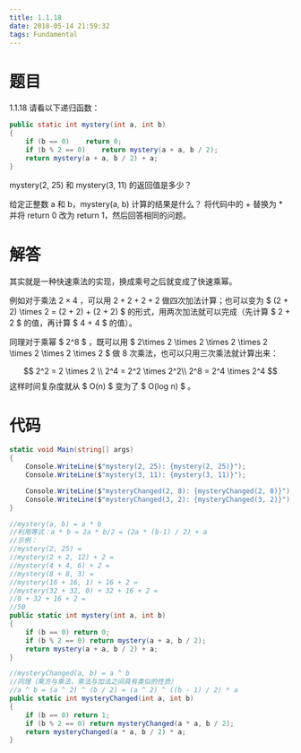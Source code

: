 ```yaml
---
title: 1.1.18
date: 2018-05-14 21:59:32
tags: Fundamental
---
```


# 题目

1.1.18
请看以下递归函数：

```java
public static int mystery(int a, int b)
{
    if (b == 0)    return 0;
    if (b % 2 == 0)    return mystery(a + a, b / 2);
    return mystery(a + a, b / 2) + a;
}
```

mystery(2, 25) 和 mystery(3, 11) 的返回值是多少？ 

给定正整数 a 和 b，mystery(a, b) 计算的结果是什么？ 
将代码中的 + 替换为 * 并将 return 0 改为 return 1，然后回答相同的问题。

# 解答

其实就是一种快速乘法的实现，换成乘号之后就变成了快速乘幂。

例如对于乘法 $2 \times 4$ ，可以用 $2 + 2 + 2 + 2$ 做四次加法计算；也可以变为 $ (2 + 2) \times 2 = (2 + 2) + (2 + 2) $ 的形式，用两次加法就可以完成（先计算 $ 2 + 2 $ 的值，再计算 $ 4 + 4 $ 的值）。

同理对于乘幂 $ 2^8 $  ，既可以用 $  2\times 2 \times 2 \times 2 \times 2 \times 2 \times 2 \times 2 $ 做 8 次乘法，也可以只用三次乘法就计算出来：

$$
2^2 = 2 \times 2 \\
2^4 = 2^2 \times 2^2\\
2^8 = 2^4 \times 2^4
$$
这样时间复杂度就从 $ O(n) $ 变为了 $ O(log n) $ 。

# 代码

```csharp
static void Main(string[] args)
{
    Console.WriteLine($"mystery(2, 25): {mystery(2, 25)}");
    Console.WriteLine($"mystery(3, 11): {mystery(3, 11)}");

    Console.WriteLine($"mysteryChanged(2, 8): {mysteryChanged(2, 8)}");
    Console.WriteLine($"mysteryChanged(3, 2): {mysteryChanged(3, 2)}");
}

//mystery(a, b) = a * b
//利用等式：a * b = 2a * b/2 = (2a * (b-1) / 2) + a
//示例：
//mystery(2, 25) =
//mystery(2 + 2, 12) + 2 =
//mystery(4 + 4, 6) + 2 =
//mystery(8 + 8, 3) =
//mystery(16 + 16, 1) + 16 + 2 =
//mystery(32 + 32, 0) + 32 + 16 + 2 =
//0 + 32 + 16 + 2 =
//50
public static int mystery(int a, int b)
{
    if (b == 0) return 0;
    if (b % 2 == 0) return mystery(a + a, b / 2);
    return mystery(a + a, b / 2) + a;
}

//mysteryChanged(a, b) = a ^ b
//同理（乘方与乘法，乘法与加法之间具有类似的性质）
//a ^ b = (a ^ 2) ^ (b / 2) = (a ^ 2) ^ ((b - 1) / 2) * a
public static int mysteryChanged(int a, int b)
{
    if (b == 0) return 1;
    if (b % 2 == 0) return mysteryChanged(a * a, b / 2);
    return mysteryChanged(a * a, b / 2) * a;
}
```

